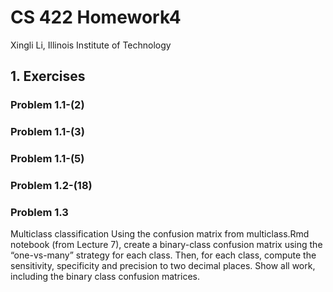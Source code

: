  # CS 422 Homework4

Xingli Li, Illinois Institute of Technology

## 1. Exercises

### Problem 1.1-(2)


### Problem 1.1-(3)


### Problem 1.1-(5)


### Problem 1.2-(18)



### Problem 1.3
Multiclass classification
Using the confusion matrix from multiclass.Rmd notebook (from Lecture 7), create a binary-class confusion
matrix using the “one-vs-many” strategy for each class. Then, for each class, compute the sensitivity, specificity
and precision to two decimal places. Show all work, including the binary class confusion matrices.
